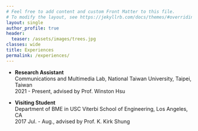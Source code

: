 ```yaml
---
# Feel free to add content and custom Front Matter to this file.
# To modify the layout, see https://jekyllrb.com/docs/themes/#overriding-theme-defaults
layout: single
author_profile: true
header:
  teaser: /assets/images/trees.jpg
classes: wide
title: Experiences
permalink: /experiences/
---
```


- **Research Assistant**
    <br>
    Communications and Multimedia Lab, National Taiwan University, Taipei, Taiwan
    <br>
    2021 - Present, advised by Prof. Winston Hsu


- **Visiting Student**
    <br>
    Department of BME in USC Viterbi School of Engineering, Los Angeles, CA
    <br>
    2017 Jul. - Aug., advised by Prof. K. Kirk Shung

